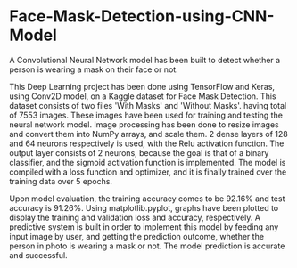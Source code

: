 # Face-Mask-Detection-using-CNN-Model

A Convolutional Neural Network model has been built to detect whether a person is wearing a mask on their face or not.

This Deep Learning project has been done using TensorFlow and Keras, using Conv2D model, on a Kaggle dataset for Face Mask Detection.
This dataset consists of two files 'With Masks' and 'Without Masks'. having total of 7553 images. These images have been used for training and testing the neural network model. Image processing has been done to resize images and convert them into NumPy arrays, and scale them. 
2 dense layers of 128 and 64 neurons respectively is used, with the Relu activation function. The output layer consists of 2 neurons, because the goal is that of a binary classifier, and the sigmoid activation function is implemented. The model is compiled with a loss function and optimizer, and it is finally trained over the training data over 5 epochs.

Upon model evaluation, the training accuracy comes to be 92.16% and test accuracy is 91.26%.
Using matplotlib.pyplot, graphs have been plotted to display the training and validation loss and accuracy, respectively.
A predictive system is built in order to implement this model by feeding any input image by user, and getting the prediction outcome, whether the person in photo is wearing a mask or not. The model prediction is accurate and successful.
